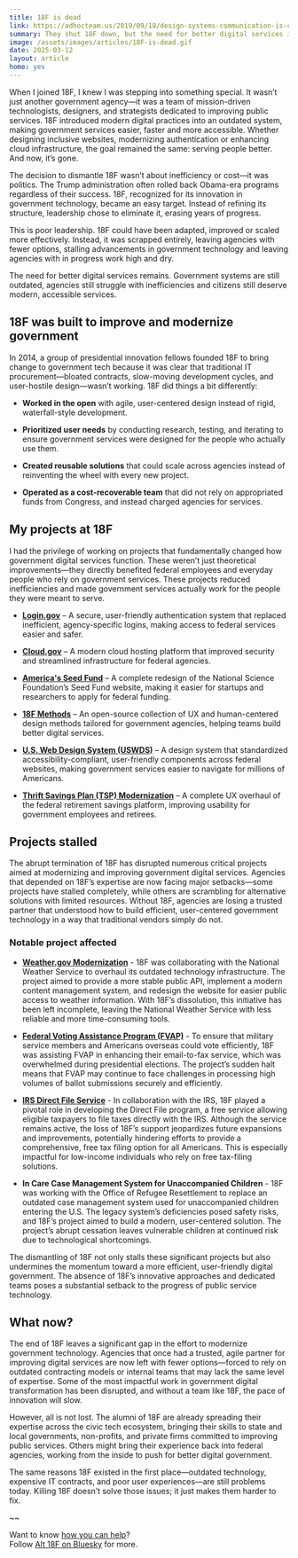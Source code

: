 ```yaml
---
title: 18F is dead
link: https://adhocteam.us/2019/09/18/design-systems-communication-is-critical/
summary: They shut 18F down, but the need for better digital services isn’t over.
image: /assets/images/articles/18F-is-dead.gif
date: 2025-03-12
layout: article
home: yes
---
```


When I joined 18F, I knew I was stepping into something special. It wasn’t just another government agency—it was a team of mission-driven technologists, designers, and strategists dedicated to improving public services. 18F introduced modern digital practices into an outdated system, making government services easier, faster and more accessible. Whether designing inclusive websites, modernizing authentication or enhancing cloud infrastructure, the goal remained the same: serving people better. And now, it’s gone.

The decision to dismantle 18F wasn’t about inefficiency or cost—it was politics. The Trump administration often rolled back Obama-era programs regardless of their success. 18F, recognized for its innovation in government technology, became an easy target. Instead of refining its structure, leadership chose to eliminate it, erasing years of progress.

This is poor leadership. 18F could have been adapted, improved or scaled more effectively. Instead, it was scrapped entirely, leaving agencies with fewer options, stalling advancements in government technology and leaving agencies with in progress work high and dry.

The need for better digital services remains. Government systems are still outdated, agencies still struggle with inefficiencies and citizens still deserve modern, accessible services. 

## 18F was built to improve and modernize government

In 2014, a group of presidential innovation fellows founded 18F to bring change to government tech because it was clear that traditional IT procurement—bloated contracts, slow-moving development cycles, and user-hostile design—wasn’t working. 18F did things a bit differently:

* **Worked in the open** with agile, user-centered design instead of rigid, waterfall-style development.

* **Prioritized user needs** by conducting research, testing, and iterating to ensure government services were designed for the people who actually use them.

* **Created reusable solutions** that could scale across agencies instead of reinventing the wheel with every new project.

* **Operated as a cost-recoverable team** that did not rely on appropriated funds from Congress, and instead charged agencies for services.

## My projects at 18F

I had the privilege of working on projects that fundamentally changed how government digital services function. These weren’t just theoretical improvements—they directly benefited federal employees and everyday people who rely on government services. These projects reduced inefficiencies and made government services actually work for the people they were meant to serve.

* **[Login.gov](https://login.gov)** – A secure, user-friendly authentication system that replaced inefficient, agency-specific logins, making access to federal services easier and safer.

* **[Cloud.gov](https://cloud.gov)** – A modern cloud hosting platform that improved security and streamlined infrastructure for federal agencies.

* **[America's Seed Fund](https://seedfund.nsf.gov/)** – A complete redesign of the National Science Foundation’s Seed Fund website, making it easier for startups and researchers to apply for federal funding.

* **[18F Methods](https://18f.org/guides/methods/)** – An open-source collection of UX and human-centered design methods tailored for government agencies, helping teams build better digital services.

* **[U.S. Web Design System (USWDS)](https://designsystem.digital.gov/)** – A design system that standardized accessibility-compliant, user-friendly components across federal websites, making government services easier to navigate for millions of Americans.

* **[Thrift Savings Plan (TSP) Modernization](https://www.tsp.gov/)** – A complete UX overhaul of the federal retirement savings platform, improving usability for government employees and retirees.

## Projects stalled

The abrupt termination of 18F has disrupted numerous critical projects aimed at modernizing and improving government digital services. Agencies that depended on 18F’s expertise are now facing major setbacks—some projects have stalled completely, while others are scrambling for alternative solutions with limited resources. Without 18F, agencies are losing a trusted partner that understood how to build efficient, user-centered government technology in a way that traditional vendors simply do not.

### Notable project affected

* **[Weather.gov Modernization](https://www.weather.gov/)** - 18F was collaborating with the National Weather Service to overhaul its outdated technology infrastructure. The project aimed to provide a more stable public API, implement a modern content management system, and redesign the website for easier public access to weather information. With 18F’s dissolution, this initiative has been left incomplete, leaving the National Weather Service with less reliable and more time-consuming tools.

* **[Federal Voting Assistance Program (FVAP)](https://www.fvap.gov/)** - To ensure that military service members and Americans overseas could vote efficiently, 18F was assisting FVAP in enhancing their email-to-fax service, which was overwhelmed during presidential elections. The project’s sudden halt means that FVAP may continue to face challenges in processing high volumes of ballot submissions securely and efficiently.

* **[IRS Direct File Service](https://directfile.irs.gov/)** - In collaboration with the IRS, 18F played a pivotal role in developing the Direct File program, a free service allowing eligible taxpayers to file taxes directly with the IRS. Although the service remains active, the loss of 18F’s support jeopardizes future expansions and improvements, potentially hindering efforts to provide a comprehensive, free tax filing option for all Americans. This is especially impactful for low-income individuals who rely on free tax-filing solutions.

* **In Care Case Management System for Unaccompanied Children** - 18F was working with the Office of Refugee Resettlement to replace an outdated case management system used for unaccompanied children entering the U.S. The legacy system’s deficiencies posed safety risks, and 18F’s project aimed to build a modern, user-centered solution. The project’s abrupt cessation leaves vulnerable children at continued risk due to technological shortcomings.

The dismantling of 18F not only stalls these significant projects but also undermines the momentum toward a more efficient, user-friendly digital government. The absence of 18F’s innovative approaches and dedicated teams poses a substantial setback to the progress of public service technology.

## What now?

The end of 18F leaves a significant gap in the effort to modernize government technology. Agencies that once had a trusted, agile partner for improving digital services are now left with fewer options—forced to rely on outdated contracting models or internal teams that may lack the same level of expertise. Some of the most impactful work in government digital transformation has been disrupted, and without a team like 18F, the pace of innovation will slow.

However, all is not lost. The alumni of 18F are already spreading their expertise across the civic tech ecosystem, bringing their skills to state and local governments, non-profits, and private firms committed to improving public services. Others might bring their experience back into federal agencies, working from the inside to push for better digital government.

The same reasons 18F existed in the first place—outdated technology, expensive IT contracts, and poor user experiences—are still problems today. Killing 18F doesn’t solve those issues; it just makes them harder to fix.

~~

Want to know [how you can help](https://18f.org/how-to-help/)?<br> Follow [Alt 18F on Bluesky](https://bsky.app/profile/alt18f.bsky.social) for more.


